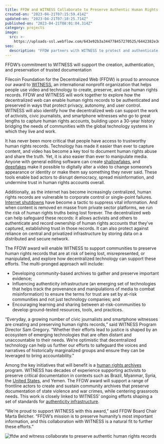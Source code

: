 ```yaml
---
title: FFDW and WITNESS Collaborate to Preserve Authentic Human Rights Records
created-on: "2023-04-21T07:15:59.414Z"
updated-on: "2023-04-21T07:18:25.714Z"
published-on: "2023-04-21T08:01:04.314Z"
category: projects
image:
  src: >-
    https://uploads-ssl.webflow.com/643e92b3a344778457270525/6442382e3db3a0857c66f093_witness.png
seo:
  description: "FFDW partners with WITNESS to protect and authenticate human rights documentation using decentralized technology, ensuring vital records remain secure and trustworthy."
---
```


FFDW’s commitment to WITNESS will support the creation, authentication, and preservation of trusted documentation

Filecoin Foundation for the Decentralized Web (FFDW) is proud to announce our award to [WITNESS](https://www.witness.org/), an international nonprofit organization that helps people use video and technology to create, preserve, and use human rights records. FFDW and WITNESS will work together to explore how the decentralized web can enable human rights records to be authenticated and preserved in ways that protect privacy, autonomy, and user control. WITNESS will also identify how the decentralized web can support the work of activists, civic journalists, and smartphone witnesses who go to great lengths to capture human rights accounts, building upon a 30-year history bridging the needs of communities with the global technology systems in which they live and work.

It has never been more critical that people have access to trustworthy human rights records. Technology has made it easier than ever to capture content, and video has become a key tool to document human rights abuse and share the truth. Yet, it is also easier than ever to manipulate media. Anyone with general editing software can create [shallowfakes](https://www.technologyreview.com/2019/03/25/136460/deepfakes-shallowfakes-human-rights/), and [deepfakes](https://lab.witness.org/projects/synthetic-media-and-deep-fakes/) make it possible to digitally alter a video to change someone’s appearance or identity or make them say something they never said. These tools enable bad actors to disrupt democracy, spread misinformation, and undermine trust in human rights accounts overall.

Additionally, as the internet has become increasingly centralized, human rights records are vulnerable to corporate control or single-point failures. [Internet shutdowns](https://blog.witness.org/2021/09/eyes-on-internet-shutdowns/) have become a tactic to suppress vital information. And when content is removed en masse from private sector platforms, we run the risk of human rights truths being lost forever. The decentralized web can help safeguard these records: it allows activists and others to authenticate and record ownership of human rights accounts that they’ve captured, establishing trust in those records. It can also protect against reliance on central and privatized infrastructure by storing data on a distributed and secure network.

The FFDW award will enable WITNESS to support communities to preserve human rights records that are at risk of being lost, misrepresented, or manipulated, and explore how decentralized technology can support these efforts. The multi-pronged approach will include:

- Developing community-based archives to gather and preserve important evidence;
- Influencing authenticity infrastructure (an emerging set of technologies that helps track the provenance and manipulations of media to combat misinformation) to ensure the terms for trust are set by at-risk communities and not just technology companies; and
- Encouraging learning and sharing between at-risk-communities to develop ground-tested resources, tools, and practices.

“Everyday, a growing number of civic journalists and smartphone witnesses are creating and preserving human rights records,” said WITNESS Program Director Sam Gregory. “Whether their efforts lead to justice is shaped by an ecosystem of emerging technologies that are often distant and unaccountable to their needs. We’re optimistic that decentralized technology can help us further our efforts to safeguard the voices and narratives of historically marginalized groups and ensure they can be leveraged to bring accountability.”

Among the key initiatives that will benefit is a [human rights archives](https://archiving.witness.org/) program. WITNESS has decades of experience supporting activists to preserve critical documentation in contexts such as Brazil, Myanmar, Syria, the [United States](https://lab.witness.org/berkeley-copwatch-database/), and Yemen. The FFDW award will support a range of frontline actors to create and sustain community archives that preserve documentation of state violence and war crimes, while centering grassroots needs. This work is closely linked to WITNESS’ ongoing efforts shaping a set of standards for [authenticity infrastructure](https://blog.witness.org/2020/05/authenticity-infrastructure/).

“We’re proud to support WITNESS with this award,” said FFDW Board Chair Marta Belcher. “FFDW’s mission is to preserve humanity’s most important information, and this collaboration with WITNESS is a natural fit to further these efforts.”

![ffdw and witness collaborate to preserve authentic human rights records](https://uploads-ssl.webflow.com/643e92b3a344778457270525/643e98c3fcda048a092b29cc_ffdw-and-witness-collaborate-to-preserve-authentic-human-rights-records.png)
